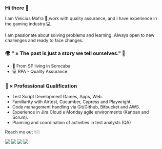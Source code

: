 ### Hi there 👋

I am Vinicius Mafra 🦗,work with quality assurance, and I have experience in the gaming industry.💻

I am passionate about solving problems and learning. Always open to new challenges and ready to face changes.

### 🌍 " × The past is just a story we tell ourselves." 🧠

- 📍 From SP living in Sorocaba
-  💻 RPA - Quality Assurance
 

### 📔 × Professional Qualification <br>
- Test Script Development Games, Apps, Web.<br>
- Familiarity with Airtest, Cucumber, Cypress and Playwright.<br>
- Code management handling via Git/Github, Bitbucket and AWS.<br>
- Experience in Jira Cloud e Monday agile environments (Kanban and Scrum).<br>
- Planning and coordination of activities in test analysts (QA)<br>

Reach me out 👇🏼

<div> 
  <a href = "mailto:viinymafra@gmail.com"><img src="https://img.shields.io/badge/-Gmail-%23333?style=for-the-badge&logo=gmail&logoColor=white" target="_blank"></a>
  <a href="https://www.instagram.com/vinymafrax" target="_blank"><img src="https://img.shields.io/badge/-Instagram-%23E4405F?style=for-the-badge&logo=instagram&logoColor=white" target="_blank"></a>
  <a href="https://www.linkedin.com/in/vinicius-mafra-lopes-8a409219a/" target="_blank"><img src="https://img.shields.io/badge/-LinkedIn-%230077B5?style=for-the-badge&logo=linkedin&logoColor=white" target="_blank"></a> 
  <a href="https://viniciusmafral.github.io/Mafra-Portfolio/" target="_blank"><img src="https://img.shields.io/badge/-Portfolio-%23E4405F?style=for-the-badge&logo=portfolio&logoColor=white" target="_blank"></a>
  </div>
